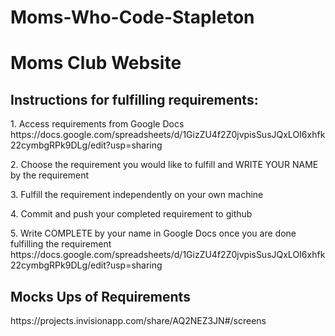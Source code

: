# Moms-Who-Code-Stapleton
<h1>Moms Club Website</h1>
 
  <h2>Instructions for fulfilling requirements:</h2>
  	<p>1.  Access requirements from Google Docs https://docs.google.com/spreadsheets/d/1GizZU4f2Z0jvpisSusJQxLOI6xhfk22cymbgRPk9DLg/edit?usp=sharing</p>
  	<p>2.  Choose the requirement you would like to fulfill and WRITE YOUR NAME by the requirement</p>
  	<p>3.  Fulfill the requirement independently on your own machine</p>
  	<p>4.  Commit and push your completed requirement to github</p>
  	<p>5.  Write COMPLETE by your name in Google Docs once you are done fulfilling the requirement https://docs.google.com/spreadsheets/d/1GizZU4f2Z0jvpisSusJQxLOI6xhfk22cymbgRPk9DLg/edit?usp=sharing</p>

<h2>Mocks Ups of Requirements</h2>
<p>https://projects.invisionapp.com/share/AQ2NEZ3JN#/screens</p>
